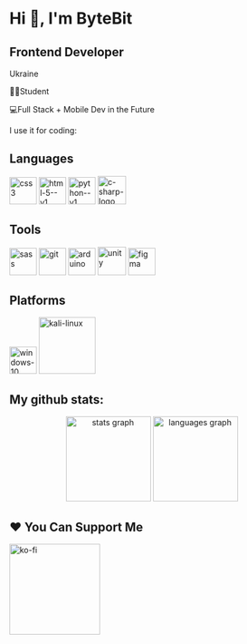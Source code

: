 <h1>Hi 👋, I'm ByteBit</h1>
<h2>Frontend Developer</h2>
<p>Ukraine</p>
<p>👨‍🎓Student</p>
<p>💻Full Stack + Mobile Dev in the Future</p>
<p>I use it for coding:</p>
<h2>Languages</h2>
<p>
  <img width="48" height="48" src="https://img.icons8.com/color/48/css3.png" alt="css3"/>
  <img width="48" height="48" src="https://img.icons8.com/color/48/html-5--v1.png" alt="html-5--v1"/>
  <img width="48" height="48" src="https://img.icons8.com/color/48/python--v1.png" alt="python--v1"/>
  <img width="50" height="50" src="https://img.icons8.com/ios-filled/50/c-sharp-logo.png" alt="c-sharp-logo"/>
</p>

<h2>Tools</h2>
<p>
  <img width="48" height="48" src="https://img.icons8.com/color/48/sass.png" alt="sass"/>
  <img width="48" height="48" src="https://img.icons8.com/color/48/git.png" alt="git"/>
  <img width="48" height="48" src="https://img.icons8.com/color/48/arduino.png" alt="arduino"/>
  <img width="50" height="50" src="https://img.icons8.com/ios/50/unity.png" alt="unity"/>
  <img width="48" height="48" src="https://img.icons8.com/fluency/48/figma.png" alt="figma"/>
</p>
<h2>Platforms</h2>
<p>
  <img width="48" height="48" src="https://img.icons8.com/color/48/windows-10.png" alt="windows-10"/>
  <img width="100" height="100" src="https://img.icons8.com/plasticine/100/kali-linux.png" alt="kali-linux"/>
</p>

<h2>My github stats:</h2>
<div align="center">
  <img src="https://github-readme-stats.vercel.app/api?username=maurodesouza&hide_title=false&hide_rank=false&show_icons=true&include_all_commits=true&count_private=true&disable_animations=false&theme=dracula&locale=en&hide_border=false" height="150" alt="stats graph"  />
  <img src="https://github-readme-stats.vercel.app/api/top-langs?username=maurodesouza&locale=en&hide_title=false&layout=compact&card_width=320&langs_count=5&theme=dracula&hide_border=false" height="150" alt="languages graph"  />
</div>

<h2>❤️ You Can Support Me</h2>
<p><p>
<a href="https://www.ko-fi.com/bytebit">
<img src="https://cdn.ko-fi.com/cdn/kofi3.png?v=3" width="160" alt="ko-fi" />
</a>
</p>
</p>

